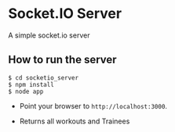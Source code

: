# Socket.IO Server

A simple socket.io server

## How to run the server

```
$ cd socketio_server
$ npm install
$ node app
```

- Point your browser to `http://localhost:3000`.


- Returns all workouts and Trainees
